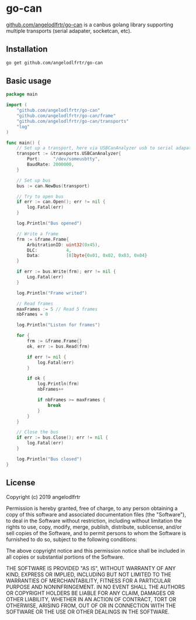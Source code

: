 # go-can

[github.com/angelodlfrtr/go-can](https://github.com/angelodlfrtr/go-can) is a canbus golang library supporting multiple transports (serial adapater, socketcan, etc).


## Installation

```bash
go get github.com/angelodlfrtr/go-can
```

## Basic usage

```go
package main

import (
	"github.com/angelodlfrtr/go-can"
	"github.com/angelodlfrtr/go-can/frame"
	"github.com/angelodlfrtr/go-can/transports"
	"log"
)

func main() {
	// Set up a transport, here via USBCanAnalyzer usb to serial adapater
	transport := &transports.USBCanAnalyzer{
		Port:     "/dev/someusbtty",
		BaudRate: 2000000,
	}

	// Set up bus
	bus := can.NewBus(transport)

	// Try to open bus
	if err := can.Open(); err != nil {
		log.Fatal(err)
	}

	log.Println("Bus opened")

	// Write a frame
	frm := &frame.Frame{
		ArbitrationID: uint32(0x45),
		DLC:           4,
		Data:          [8]byte{0x01, 0x02, 0x03, 0x04}
	}

	if err := bus.Write(frm); err != nil {
		Log.Fatal(err)
	}

	log.Println("Frame writed")

	// Read frames
	maxFrames := 5 // Read 5 frames
	nbFrames = 0

	log.Println("Listen for frames")

	for {
		frm := &frame.Frame{}
		ok, err := bus.Read(frm)

		if err != nil {
			log.Fatal(err)
		}

		if ok {
			log.Println(frm)
			nbFrames++

			if nbFrames >= maxFrames {
				break
			}
		}
	}

	// Close the bus
	if err := bus.Close(); err != nil {
		log.Fatal(err)
	}

	log.Println("Bus closed")
}
```

## License

Copyright (c) 2019 angelodlfrtr

Permission is hereby granted, free of charge, to any person obtaining a copy
of this software and associated documentation files (the "Software"), to deal
in the Software without restriction, including without limitation the rights
to use, copy, modify, merge, publish, distribute, sublicense, and/or sell
copies of the Software, and to permit persons to whom the Software is
furnished to do so, subject to the following conditions:

The above copyright notice and this permission notice shall be included in all
copies or substantial portions of the Software.

THE SOFTWARE IS PROVIDED "AS IS", WITHOUT WARRANTY OF ANY KIND, EXPRESS OR
IMPLIED, INCLUDING BUT NOT LIMITED TO THE WARRANTIES OF MERCHANTABILITY,
FITNESS FOR A PARTICULAR PURPOSE AND NONINFRINGEMENT. IN NO EVENT SHALL THE
AUTHORS OR COPYRIGHT HOLDERS BE LIABLE FOR ANY CLAIM, DAMAGES OR OTHER
LIABILITY, WHETHER IN AN ACTION OF CONTRACT, TORT OR OTHERWISE, ARISING FROM,
OUT OF OR IN CONNECTION WITH THE SOFTWARE OR THE USE OR OTHER DEALINGS IN THE
SOFTWARE.
